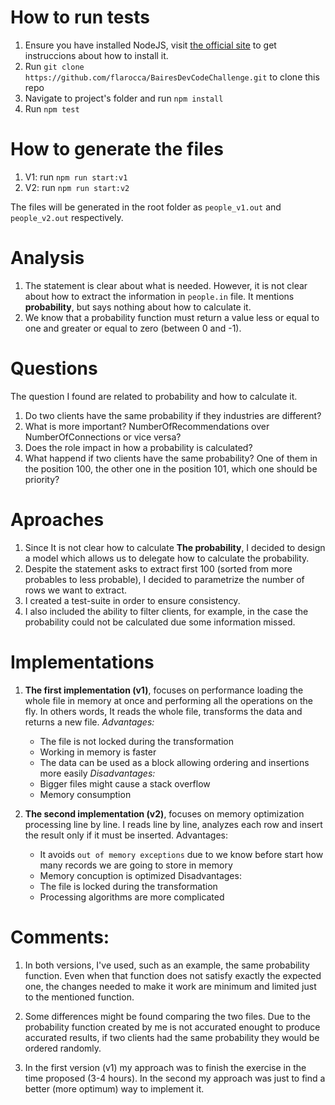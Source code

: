 
# How to run tests

  1. Ensure you have installed NodeJS, visit [the official site](https://nodejs.org/en/download/) to get instruccions
     about how to install it.
  2. Run `git clone https://github.com/flarocca/BairesDevCodeChallenge.git` to clone this repo
  3. Navigate to project's folder and run `npm install`
  4. Run `npm test`


# How to generate the files

  1. V1: run `npm run start:v1`
  2. V2: run `npm run start:v2`

  The files will be generated in the root folder as `people_v1.out` and `people_v2.out` respectively.


# Analysis

  1. The statement is clear about what is needed. However, it is not clear about how to extract the information in `people.in` file. It mentions **probability**, but says nothing about how to calculate it.
  2. We know that a probability function must return a value less or equal to one and greater or equal to zero (between 0 and -1).


# Questions

  The question I found are related to probability and how to calculate it.
  
  1. Do two clients have the same probability if they industries are different?
  2. What is more important? NumberOfRecommendations over NumberOfConnections or vice versa?
  3. Does the role impact in how a probability is calculated?
  4. What happend if two clients have the same probability? One of them in the position 100, the other one in the position 101, which one should be priority?
  

# Aproaches

  1. Since It is not clear how to calculate **The probability**, I decided to design a model which allows us to delegate how to calculate the probability.
  2. Despite the statement asks to extract first 100 (sorted from more probables to less probable), I decided to parametrize the number of rows we want to extract.
  3. I created a test-suite in order to ensure consistency.
  4. I also included the ability to filter clients, for example, in the case the probability could not be calculated due some information missed.


# Implementations

  1. **The first implementation (v1)**, focuses on performance loading the whole file in memory at once and performing all the operations on the fly. In others words, It reads the whole file, transforms the data and returns a new file.
    *Advantages:*
      * The file is not locked during the transformation
      * Working in memory is faster
      * The data can be used as a block allowing ordering and insertions more easily
    *Disadvantages:*
      * Bigger files might cause a stack overflow
      * Memory consumption

  2. **The second implementation (v2)**, focuses on memory optimization processing line by line. I reads line by line, analyzes each row and insert the result only if it must be inserted.
    Advantages:
      * It avoids `out of memory exceptions` due to we know before start how many records we are going to store in memory
      * Memory concuption is optimized
    Disadvantages:
      * The file is locked during the transformation
      * Processing algorithms are more complicated


# Comments:

  1. In both versions, I've used, such as an example, the same probability function. Even when that function does not satisfy exactly the expected one, the changes needed to make it work are minimum and limited just to the mentioned function.

  2. Some differences might be found comparing the two files. Due to the probability function created by me is not accurated enought to produce accurated results, if two clients had the same probability they would be ordered randomly.

  3. In the first version (v1) my approach was to finish the exercise in the time proposed (3-4 hours). In the second my approach was just to find a better (more optimum) way to implement it.

    
